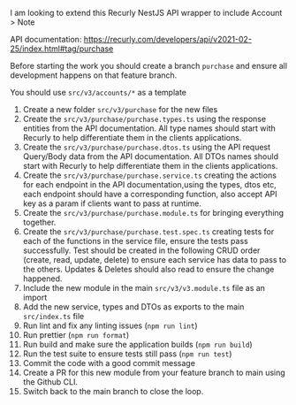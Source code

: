 I am looking to extend this Recurly NestJS API wrapper to include Account > Note

API documentation: https://recurly.com/developers/api/v2021-02-25/index.html#tag/purchase

Before starting the work you should create a branch `purchase` and ensure all development happens on that feature branch.

You should use `src/v3/accounts/*` as a template

1. Create a new folder `src/v3/purchase` for the new files
2. Create the `src/v3/purchase/purchase.types.ts` using the response entities from the API documentation. All type names should start with Recurly to help differentiate them in the clients applications. 
3. Create the `src/v3/purchase/purchase.dtos.ts` using the API request Query/Body data from the API documentation. All DTOs names should start with Recurly to help differentiate them in the clients applications. 
4. Create the `src/v3/purchase/purchase.service.ts` creating the actions for each endpoint in the API documentation,using the types, dtos etc, each endpoint should have a corresponding function, also accept API key as a param if clients want to pass at runtime.
5. Create the `src/v3/purchase/purchase.module.ts` for bringing everything together.
6. Create the `src/v3/purchase/purchase.test.spec.ts` creating tests for each of the functions in the service file, ensure the tests pass successfully. Test should be created in the following CRUD order (create, read, update, delete) to ensure each service has data to pass to the others. Updates & Deletes should also read to ensure the change happened.
7. Include the new module in the main `src/v3/v3.module.ts` file as an import
8. Add the new service, types and DTOs as exports to the main `src/index.ts` file
9. Run lint and fix any linting issues (`npm run lint`)
10. Run prettier (`npm run format`)
11. Run build and make sure the application builds (`npm run build`)
12. Run the test suite to ensure tests still pass (`npm run test`)
13. Commit the code with a good commit message
14. Create a PR for this new module from your feature branch to main using the Github CLI.
15. Switch back to the main branch to close the loop.